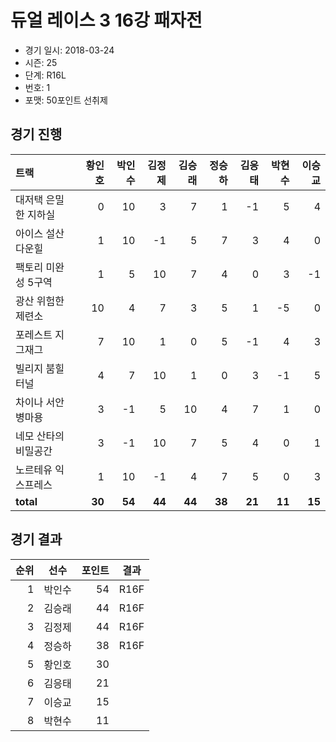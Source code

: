 # 듀얼 레이스 3 16강 패자전

- 경기 일시: 2018-03-24
- 시즌: 25
- 단계: R16L
- 번호: 1
- 포맷: 50포인트 선취제





## 경기 진행

| 트랙 | 황인호 | 박인수 | 김정제 | 김승래 | 정승하 | 김응태 | 박현수 | 이승교 |
|:---|---:|---:|---:|---:|---:|---:|---:|---:|
| 대저택 은밀한 지하실 | 0 | 10 | 3 | 7 | 1 | -1 | 5 | 4 |
| 아이스 설산 다운힐 | 1 | 10 | -1 | 5 | 7 | 3 | 4 | 0 |
| 팩토리 미완성 5구역 | 1 | 5 | 10 | 7 | 4 | 0 | 3 | -1 |
| 광산 위험한 제련소 | 10 | 4 | 7 | 3 | 5 | 1 | -5 | 0 |
| 포레스트 지그재그 | 7 | 10 | 1 | 0 | 5 | -1 | 4 | 3 |
| 빌리지 붐힐터널 | 4 | 7 | 10 | 1 | 0 | 3 | -1 | 5 |
| 차이나 서안 병마용 | 3 | -1 | 5 | 10 | 4 | 7 | 1 | 0 |
| 네모 산타의 비밀공간 | 3 | -1 | 10 | 7 | 5 | 4 | 0 | 1 |
| 노르테유 익스프레스 | 1 | 10 | -1 | 4 | 7 | 5 | 0 | 3 |
| __total__ | __30__ | __54__ | __44__ | __44__ | __38__ | __21__ | __11__ | __15__ |




## 경기 결과

| 순위 | 선수 | 포인트 | 결과 |
|---:|:---:|---:|:---:|
| 1 | 박인수 | 54 | R16F |
| 2 | 김승래 | 44 | R16F |
| 3 | 김정제 | 44 | R16F |
| 4 | 정승하 | 38 | R16F |
| 5 | 황인호 | 30 |  |
| 6 | 김응태 | 21 |  |
| 7 | 이승교 | 15 |  |
| 8 | 박현수 | 11 |  |

